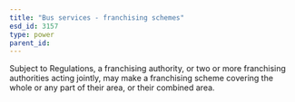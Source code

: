 ```yaml
---
title: "Bus services - franchising schemes"
esd_id: 3157
type: power
parent_id:  
---
```


Subject to Regulations, a franchising authority, or two or more franchising authorities acting jointly, may make a franchising scheme covering the whole or any part of their area, or their combined area.

